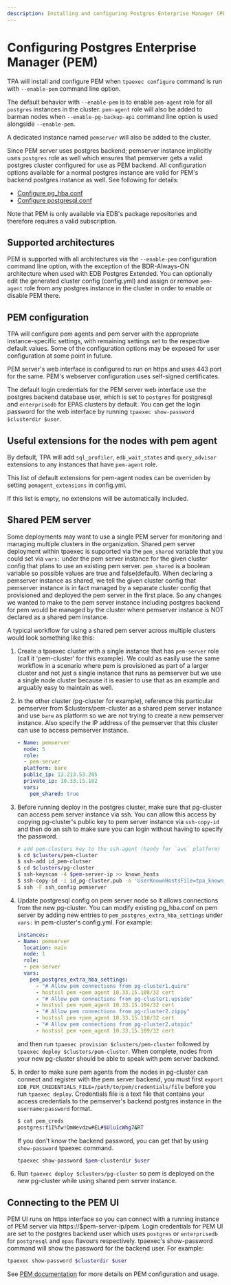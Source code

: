 ```yaml
---
description: Installing and configuring Postgres Enterprise Manager (PEM) with TPA.
---
```


# Configuring Postgres Enterprise Manager (PEM)

TPA will install and configure PEM when `tpaexec configure` command is run
with `--enable-pem` command line option.

The default behavior with `--enable-pem` is to enable `pem-agent` role for all
`postgres` instances in the cluster. `pem-agent` role will also be added to
barman nodes when `--enable-pg-backup-api` command line option is used
alongside `--enable-pem`.

A dedicated instance named `pemserver` will also be added to the cluster.

Since PEM server uses postgres backend; pemserver instance implicitly uses
`postgres` role as well which ensures that pemserver gets a valid postgres
cluster configured for use as PEM backend. All configuration options available
for a normal postgres instance are valid for PEM's backend postgres instance
as well. See following for details:

* [Configure pg_hba.conf](pg_hba.conf.md)
* [Configure postgresql.conf](postgresql.conf.md)

Note that PEM is only available via EDB's package repositories and therefore
requires a valid subscription.

## Supported architectures

PEM is supported with all architectures via the `--enable-pem`
configuration command line option, with the exception of the
BDR-Always-ON architecture when used with EDB Postgres Extended.
You can optionally edit the generated
cluster config (config.yml) and assign or remove `pem-agent` role from any
postgres instance in the cluster in order to enable or disable PEM there.


## PEM configuration

TPA will configure pem agents and pem server with the appropriate
instance-specific settings, with remaining settings set to the respective
default values. Some of the configuration options may be exposed for user
configuration at some point in future.

PEM server's web interface is configured to run on https and uses 443 port
for the same. PEM's webserver configuration uses self-signed certificates.

The default login credentials for the PEM server web interface use the postgres
backend database user, which is set to `postgres` for postgresql and
`enterprisedb` for EPAS clusters by default. You can get the login
password for the web interface by running
`tpaexec show-password $clusterdir $user`.

## Useful extensions for the nodes with pem agent

By default, TPA will add `sql_profiler`, `edb_wait_states` and
`query_advisor` extensions to any instances that have `pem-agent` role.

This list of default extensions for pem-agent nodes can be overriden by
setting `pemagent_extensions` in config.yml.

If this list is empty, no extensions will be automatically included.

## Shared PEM server

Some deployments may want to use a single PEM server for monitoring and
managing multiple clusters in the organization. Shared pem server deployment
within tpaexec is supported via the `pem_shared` variable that you could set via
`vars:` under the pem server instance for the given cluster config that plans
to use an existing pem server. `pem_shared` is a boolean variable so possible
values are true and false(default). When declaring a pemserver instance as
shared, we tell the given cluster config that pemserver instance is in fact
managed by a separate cluster config that provisioned and deployed the pem
server in the first place. So any changes we wanted to make to the pem server
instance including postgres backend for pem would be managed by the cluster
where pemserver instance is NOT declared as a shared pem instance.


A typical workflow for using a shared pem server across multiple clusters
would look something like this:

1. Create a tpaexec cluster with a single instance that has `pem-server`
   role (call it 'pem-cluster' for this example). We could as easily use
   the same workflow in a scenario where pem is provisioned as part of a
   larger cluster and not just a single instance that runs as pemserver but
   we use a single node cluster because it is easier to use that as an example
   and arguably easy to maintain as well.
2. In the other cluster (pg-cluster for example), reference this particular
   pemserver from $clusters/pem-cluster as a shared pem server instance and
   use `bare` as platform so we are not trying to create a new pemserver instance.
   Also specify the IP address of the pemserver that this cluster can
   use to access pemserver instance.

   ```yml
   - Name: pemserver
     node: 5
     role:
     - pem-server
     platform: bare
     public_ip: 13.213.53.205
     private_ip: 10.33.15.102
     vars:
       pem_shared: true
   ```
3. Before running deploy in the postgres cluster, make sure that pg-cluster
   can access pem server instance via ssh. You can allow this access by copying
   pg-cluster's public key to pem server instance via `ssh-copy-id` and then do
   an ssh to make sure you can login without having to specify the password.

   ```bash
   # add pem-clusters key to the ssh-agent (handy for `aws` platform)
   $ cd $clusters/pem-cluster
   $ ssh-add id_pem-clutser
   $ cd $clusters/pg-cluster
   $ ssh-keyscan -4 $pem-server-ip >> known_hosts
   $ ssh-copy-id -i id_pg-cluster.pub -o 'UserKnownHostsFile=tpa_known_hosts' $user@$pem-server-ip
   $ ssh -F ssh_config pemserver
   ```
4. Update postgresql config on pem server node so it allows connections
   from the new pg-cluster. You can modify existing pg_hba.conf on pem
   server by adding new entries to `pem_postgres_extra_hba_settings`
   under `vars:` in pem-cluster's config.yml. For example:

   ```yml
   instances:
   - Name: pemserver
     location: main
     node: 1
     role:
     - pem-server
     vars:
       pem_postgres_extra_hba_settings:
         - "# Allow pem connections from pg-cluster1.quire"
         - hostssl pem +pem_agent 10.33.15.108/32 cert
         - "# Allow pem connections from pg-cluster1.upside"
         - hostssl pem +pem_agent 10.33.15.104/32 cert
         - "# Allow pem connections from pg-cluster2.zippy"
         - hostssl pem +pem_agent 10.33.15.110/32 cert
         - "# Allow pem connections from pg-cluster2.utopic"
         - hostssl pem +pem_agent 10.33.15.109/32 cert
   ```

   and then run `tpaexec provision $clusters/pem-cluster` followed by
   `tpaexec deploy $clusters/pem-cluster`. When complete, nodes from
   your new pg-cluster should be able to speak with pem server backend.
5. In order to make sure pem agents from the nodes in pg-cluster can
   connect and register with the pem server backend, you must first
   `export EDB_PEM_CREDENTIALS_FILE=/path/to/pem/credentials/file`
   before you run `tpaexec deploy`. Credentials file is a text file that
   contains your access credentials to the pemserver's backend postgres
   instance in the `username:password` format.

   ```bash
   $ cat pem_creds
   postgres:f1I%fw!QmWevdzw#EL#$Ulu1cWhg7&RT
   ```
   If you don't know the backend password, you can get that by using
    `show-password` tpaexec command.

   ```bash
   tpaexec show-password $pem-clusterdir $user
   ```


6. Run `tpaexec deploy $clusters/pg-cluster` so pem is deployed on the
   new pg-cluster while using shared pem server instance.

## Connecting to the PEM UI

PEM UI runs on https interface so you can connect with a running
instance of PEM server via https://$pem-server-ip/pem. Login credentials
for PEM UI are set to the postgres backend user which uses `postgres`
or `enterprisedb` for `postgresql` and `epas` flavours respectively.
tpaexec's show-password command will show the password for the backend
user. For example:

```bash
tpaexec show-password $clusterdir $user
```

See [PEM documentation](https://www.enterprisedb.com/docs/pem/latest/)
for more details on PEM configuration and usage.
